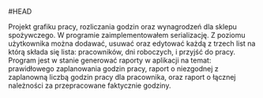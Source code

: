 #HEAD

Projekt grafiku pracy, rozliczania godzin oraz wynagrodzeń dla sklepu spożywczego. W programie zaimplementowałem serializację.
Z poziomu użytkownika można dodawać, usuwać oraz edytować każdą z trzech list na którą składa się lista: pracowników, dni roboczych, i przyjść do pracy.
Program jest w stanie generować raporty w aplikacji na temat: prawidłowego zaplanowania godzin pracy, raport o niezgodnej z zaplanowną
liczbą godzin pracy dla pracownika, oraz raport o łącznej należności za przepracowane faktycznie godziny. 
